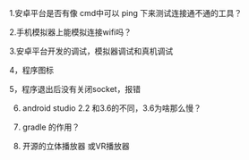 
1.安卓平台是否有像 cmd中可以 ping 下来测试连接通不通的工具？

2.手机模拟器上能模拟连接wifi吗？

3.安卓平台开发的调试，模拟器调试和真机调试

4，程序图标

5，程序退出后没有关闭socket，报错

6. android studio 2.2 和3.6的不同，3.6为啥那么慢？

7. gradle 的作用？

8. 开源的立体播放器 或VR播放器

